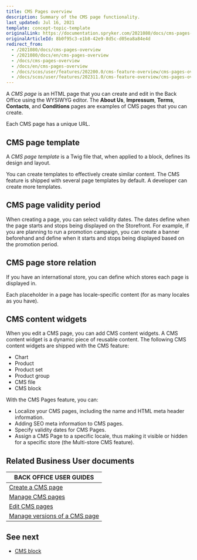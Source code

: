 ```yaml
---
title: CMS Pages overview
description: Summary of the CMS page functionality.
last_updated: Jul 16, 2021
template: concept-topic-template
originalLink: https://documentation.spryker.com/2021080/docs/cms-pages-overview
originalArticleId: 8b0f95c3-e1b8-42e9-8d5c-d05ea8a84e4d
redirect_from:
  - /2021080/docs/cms-pages-overview
  - /2021080/docs/en/cms-pages-overview
  - /docs/cms-pages-overview
  - /docs/en/cms-pages-overview
  - /docs/scos/user/features/202200.0/cms-feature-overview/cms-pages-overview.html
  - /docs/scos/user/features/202311.0/cms-feature-overview/cms-pages-overview.html
---
```


A *CMS page* is an HTML page that you can create and edit in the Back Office using the WYSIWYG editor. The **About Us**, **Impressum**, **Terms**, **Contacts**, and **Conditions** pages are examples of CMS pages that you can create.

Each CMS page has a unique URL.

## CMS page template

A *CMS page template* is a Twig file that, when applied to a block, defines its design and layout.

You can create templates to effectively create similar content. The CMS feature is shipped with several page templates by default. A developer can create more templates.

## CMS page validity period

When creating a page, you can select validity dates. The dates define when the page starts and stops being displayed on the Storefront. For example, if you are planning to run a promotion campaign, you can create a banner beforehand and define when it starts and stops being displayed based on the promotion period.


## CMS page store relation

If you have an international store, you can define which stores each page is displayed in.

Each placeholder in a page has locale-specific content (for as many locales as you have).

## CMS content widgets

When you edit a CMS page, you can add CMS content widgets. A CMS content widget is a dynamic piece of reusable content. The following CMS content widgets are shipped with the CMS feature:
* Chart
* Product
* Product set
* Product group
* CMS file
* CMS block

With the CMS Pages feature, you can:

* Localize your CMS pages, including the name and HTML meta header information.
* Adding SEO meta information to CMS pages.
* Specify validity dates for CMS Pages.
* Assign a CMS Page to a specific locale, thus making it visible or hidden for a specific store (the Multi-store CMS feature).

## Related Business User documents

|BACK OFFICE USER GUIDES|
|---|
| [Create a CMS page](/docs/pbc/all/content-management-system/{{page.version}}/base-shop/manage-in-the-back-office/pages/create-cms-pages.html)  |
| [Manage CMS pages](/docs/pbc/all/content-management-system/{{page.version}}/base-shop/manage-in-the-back-office/pages/create-cms-pages.html)  |
| [Edit CMS pages](/docs/pbc/all/content-management-system/{{page.version}}/base-shop/manage-in-the-back-office/pages/edit-cms-pages.html)  |
| [Manage versions of a CMS page](/docs/pbc/all/content-management-system/{{page.version}}/base-shop/manage-in-the-back-office/pages/manage-cms-pages.html)  |


## See next

* [CMS block](/docs/pbc/all/content-management-system/{{page.version}}/base-shop/cms-feature-overview/cms-blocks-overview.html)
